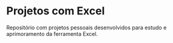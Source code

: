 # Projetos com Excel
Repositório com projetos pessoais desenvolvidos para estudo e aprimoramento da ferramenta Excel.
